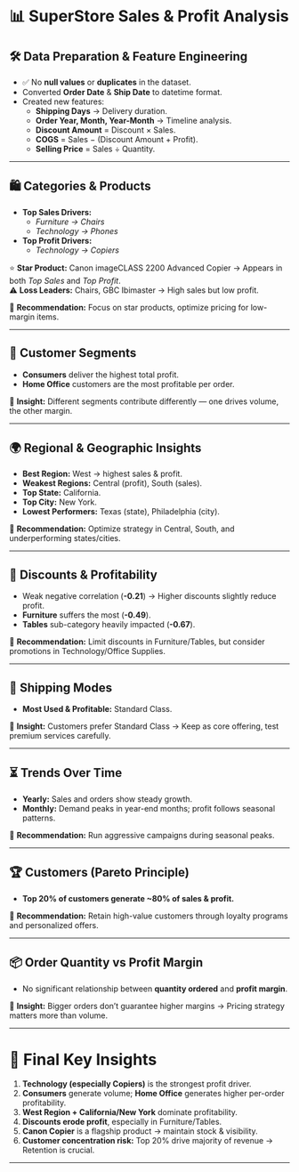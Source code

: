 # 📊 SuperStore Sales & Profit Analysis

## 🛠️ Data Preparation & Feature Engineering
- ✅ No **null values** or **duplicates** in the dataset.  
- Converted **Order Date** & **Ship Date** to datetime format.  
- Created new features:
  - **Shipping Days** → Delivery duration.  
  - **Order Year, Month, Year-Month** → Timeline analysis.  
  - **Discount Amount** = Discount × Sales.  
  - **COGS** = Sales − (Discount Amount + Profit).  
  - **Selling Price** = Sales ÷ Quantity.  

---

## 🛍️ Categories & Products
- **Top Sales Drivers:**  
  - *Furniture → Chairs*  
  - *Technology → Phones*  
- **Top Profit Drivers:**  
  - *Technology → Copiers*  

⭐ **Star Product:** Canon imageCLASS 2200 Advanced Copier → Appears in both *Top Sales* and *Top Profit*.  
⚠️ **Loss Leaders:** Chairs, GBC Ibimaster → High sales but low profit.  

📌 **Recommendation:** Focus on star products, optimize pricing for low-margin items.  

---

## 👥 Customer Segments
- **Consumers** deliver the highest total profit.  
- **Home Office** customers are the most profitable per order.  

📌 **Insight:** Different segments contribute differently — one drives volume, the other margin.  

---

## 🌍 Regional & Geographic Insights
- **Best Region:** West → highest sales & profit.  
- **Weakest Regions:** Central (profit), South (sales).  
- **Top State:** California.  
- **Top City:** New York.  
- **Lowest Performers:** Texas (state), Philadelphia (city).  

📌 **Recommendation:** Optimize strategy in Central, South, and underperforming states/cities.  

---

## 💸 Discounts & Profitability
- Weak negative correlation (**-0.21**) → Higher discounts slightly reduce profit.  
- **Furniture** suffers the most (**-0.49**).  
- **Tables** sub-category heavily impacted (**-0.67**).  

📌 **Recommendation:** Limit discounts in Furniture/Tables, but consider promotions in Technology/Office Supplies.  

---

## 🚚 Shipping Modes
- **Most Used & Profitable:** Standard Class.  

📌 **Insight:** Customers prefer Standard Class → Keep as core offering, test premium services carefully.  

---

## ⏳ Trends Over Time
- **Yearly:** Sales and orders show steady growth.  
- **Monthly:** Demand peaks in year-end months; profit follows seasonal patterns.  

📌 **Recommendation:** Run aggressive campaigns during seasonal peaks.  

---

## 🏆 Customers (Pareto Principle)
- **Top 20% of customers generate ~80% of sales & profit.**  

📌 **Recommendation:** Retain high-value customers through loyalty programs and personalized offers.  

---

## 📦 Order Quantity vs Profit Margin
- No significant relationship between **quantity ordered** and **profit margin**.  

📌 **Insight:** Bigger orders don’t guarantee higher margins → Pricing strategy matters more than volume.  

---

# 🎯 Final Key Insights
1. **Technology (especially Copiers)** is the strongest profit driver.  
2. **Consumers** generate volume; **Home Office** generates higher per-order profitability.  
3. **West Region + California/New York** dominate profitability.  
4. **Discounts erode profit**, especially in Furniture/Tables.  
5. **Canon Copier** is a flagship product → maintain stock & visibility.  
6. **Customer concentration risk:** Top 20% drive majority of revenue → Retention is crucial.  

---

